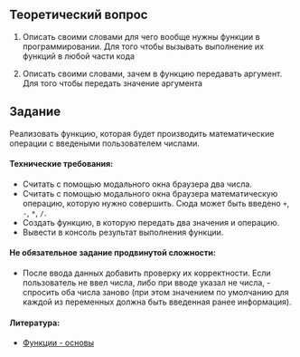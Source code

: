 ## Теоретический вопрос 

1. Описать своими словами для чего вообще нужны функции в программировании. 
Для того чтобы вызывать выполнение их функций в любой части кода

2. Описать своими словами, зачем в функцию передавать аргумент.
Для того чтобы передать значение аргумента

## Задание

Реализовать функцию, которая будет производить математические операции с введеными пользователем числами. 

#### Технические требования:
- Считать с помощью модального окна браузера два числа. 
- Считать с помощью модального окна браузера математическую операцию, которую нужно совершить. Сюда может быть введено `+`, `-`, `*`, `/`.
- Создать функцию, в которую передать два значения и операцию.
- Вывести в консоль результат выполнения функции.

#### Не обязательное задание продвинутой сложности:
- После ввода данных добавить проверку их корректности. Если пользователь не ввел числа, либо при вводе указал не числа, - спросить оба числа заново (при этом значением по умолчанию для каждой из переменных должна быть введенная ранее информация).

#### Литература:
- [Функции - основы](https://learn.javascript.ru/function-basics)